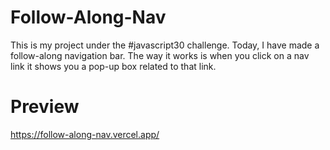 # Follow-Along-Nav
This is my project under the #javascript30 challenge. Today, I have made a follow-along navigation bar. The way it works is when you click on a nav link it shows you a pop-up box related to that link.
# Preview
https://follow-along-nav.vercel.app/
